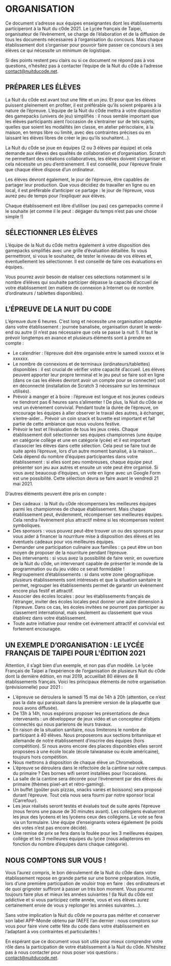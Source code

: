 # ORGANISATION

Ce document s’adresse aux équipes enseignantes dont les établissements participeront à la Nuit du c0de 2021. Le Lycée français de Taipei, organisateur de l’évènement, se charge de l’élaboration et de la diffusion de tous les documents nécessaires à l’organisation du concours. Mais chaque établissement doit s’organiser pour pouvoir faire passer ce concours à ses élèves ce qui nécessite un minimum de logistique.

Si des points restent peu clairs ou si ce document ne répond pas à vos questions, n’hésitez pas à contacter l’équipe de la Nuit du c0de à l’adresse contact@nuitducode.net.

## PRÉPARER LES ÉLÈVES
La Nuit du c0de est avant tout une fête et un jeu. Et pour que les élèves puissent pleinement en profiter, il est préférable qu’ils soient préparés à la nature de l’épreuve. L’équipe de la Nuit du c0de mettra à votre disposition des gamepacks (univers de jeu) simplifiés : il nous semble important que les élèves participants aient l’occasion de s’entrainer sur de tels sujets, quelles que soient les modalités (en classe, en atelier périscolaire, à la maison, en temps libre ou limité, avec des contraintes précises ou en laissant les élèves libres de créer le jeu qu’ils souhaitent…).

La Nuit du c0de se joue en équipes (2 ou 3 élèves par équipe) et cela demande aux élèves des qualités de collaboration et d’organisation. Scratch ne permettant des créations collaboratives, les élèves doivent s’organiser et cela nécessite un peu d’entrainement. Il est conseillé, pour l’épreuve finale que chaque élève dispose d’un ordinateur.

Les élèves devront également, le jour de l’épreuve, être capables de partager leur production. Que vous décidiez de travailler en ligne ou en local, il est préférable d’anticiper ce partage : le jour de l’épreuve, vous aurez peu de temps pour l’expliquer aux élèves.

Chaque établissement est libre d’utiliser (ou pas) ces gamepacks comme il le souhaite (et comme il le peut : dégager du temps n’est pas une chose simple !)

## SÉLECTIONNER LES ÉLÈVES
L’équipe de la Nuit du c0de mettra également à votre disposition des gamepacks simplifiés avec une grille d’évaluation détaillée. Ils vous permettront, si vous le souhaitez, de tester le niveau de vos élèves et, éventuellement les sélectionner. Il est conseillé de faire ces évaluations en équipes.

Vous pourrez avoir besoin de réaliser ces sélections notamment si le nombre d’élèves qui souhaite participer dépasse la capacité d’accueil de votre établissement (en matière de connexion à Internet ou de nombre d’ordinateurs / tablettes disponibles).

## L’ÉPREUVE DE LA NUIT DU C0DE
L’épreuve dure 6 heures. C’est long et nécessite une organisation adaptée dans votre établissement : journée banalisée, organisation durant le week-end ou autre (il n’est pas nécessaire que cela se passe la nuit !). Il faut le prévoir longtemps en avance et plusieurs éléments sont à prendre en compte :
* Le calendrier : l’épreuve doit être organisée entre le samedi xxxxxx et le xxxxxx.
* Le nombre de connexions et de terminaux (ordinateurs/tablettes) disponibles : il est crucial de vérifier votre capacité d’accueil. Les élèves peuvent apporter leur propre terminal et le jeu peut se faire soit en ligne (dans ce cas les élèves devront avoir un compte pour se connecter) soit en déconnecté (installation de Scratch 3 nécessaire sur les terminaux utilisés).
* Prévoir à manger et à boire : l’épreuve est longue et nos jeunes codeurs ne tiendront pas 6 heures sans s’alimenter ! De plus, la Nuit du c0de se veut un évènement convivial. Pendant toute la durée de l’épreuve, on encourage les équipes à aller observer le travail des autres, à échanger, s’entre-aider... Prévoir un coin snack et buvette est important et fait partie de cette ambiance que nous voulons festive.
* Prévoir le test et l’évaluation de tous les jeux créés. Chaque établissement doit sélectionner ses équipes championnes (une équipe en catégorie collège et une en catégorie lycée) et il est important d’associer les élèves dans cette sélection. Cela peut se faire tout de suite après l’épreuve, lors d’un autre moment banalisé, à la maison… Cela dépend du nombre d’équipes participantes dans votre établissement : si elles sont peu nombreuses, chaque équipe peut présenter son jeu aux autres et ensuite un vote peut être organisé. Si vous avez beaucoup d’équipes, un vote en ligne avec un Google Form est une possibilité. Cette sélection devra se faire avant le vendredi 21 mai 2021.

D’autres éléments peuvent être pris en compte :
* Des cadeaux : la Nuit du c0de récompensera les meilleures équipes parmi les championnes de chaque établissement. Mais chaque établissement peut, évidemment, récompenser ses meilleures équipes. Cela rendra l’évènement plus attractif même si les récompenses restent symboliques.
* Des sponsors : vous pouvez peut-être trouver un ou des sponsors pour vous aider à financer la nourriture mise à disposition des élèves et les éventuels cadeaux pour vos meilleures équipes.
* Demander une participation culinaire aux familles : ça peut être un bon moyen de proposer de la nourriture pendant l’épreuve.
* Des intervenants : si vous avez la possibilité de faire venir, en ouverture de la Nuit du c0de, un intervenant capable de présenter le monde de la programmation ou du jeu vidéo ce serait formidable !
* Regroupement d’établissements : si dans votre zone géographique plusieurs établissements sont intéressés et que la situation sanitaire le permet, regrouper les établissements permet de garantir un évènement encore plus festif et attractif.
* Associer des écoles locales : pour les établissements français de l’étranger, inviter des écoles locales peut donner une autre dimension à l’épreuve. Dans ce cas, les écoles invitées ne pourront pas participer au classement international, mais seulement au classement que vous établirez dans votre établissement.
* Toute autre initiative pour rendre cet évènement attractif et convivial est fortement encouragée.

## UN EXEMPLE D’ORGANISATION : LE LYCÉE FRANÇAIS DE TAIPEI POUR L'ÉDITION 2021
Attention, il s’agit bien d’un exemple, et non pas d’un modèle. Le lycée Français de Taipei a l’expérience de l’organisation de plusieurs Nuit du c0de dont la dernière édition, en mai 2019, accueillait 80 élèves de 8 établissements français. Voici les principaux éléments de notre organisation (prévisionnelle) pour 2021 :

* L’épreuve se déroulera le samedi 15 mai de 14h à 20h (attention, ce n’est pas la date qui paraissait dans la première version de la plaquette que nous avons diffusée).
* De 13h à 14h, nous espérons proposer les présentations de deux intervenants : un développeur de jeux vidéo et un concepteur d’objets connectés qui nous parlerons de leurs travaux.
* En raison de la situation sanitaire, nous limiterons le nombre de participant à 40 élèves. Nous proposerons aux sections britannique et allemande de notre établissement d’inscrire des équipes (hors compétition). Si nous avons encore des places disponibles elles seront proposées à une école locale (école taïwanaise ou école américaine), toujours hors compétition.
* Nous mettrons à disposition de chaque élève un Chromebook.
* L’épreuve se déroulera dans le réfectoire de la cantine sur notre campus du primaire ? Des bornes wifi seront installées pour l’occasions.
* La salle de la cantine sera décorée pour l’évènement par des élèves du primaire (thèmes pixel-art et rétro-gaming).
* Un buffet (goûter puis pizzas, snacks variés et boissons) sera proposé durant l’épreuve. Tout cela nous sera fourni par notre sponsor local (Carrefour).
* Les jeux réalisés seront testés et évalués tout de suite après l’épreuve (nous ferons une pause de 30 minutes avant). Les collégiens évalueront les jeux des lycéens et les lycéens ceux des collégiens. Le vote se fera via un formulaire. Une équipe d’enseignants votera également (le poids des votes n’est pas encore décidé).
* Une remise de prix se fera dans la foulée pour les 3 meilleures équipes collège et les 3 meilleures équipes du lycée (nous adapterons en fonction du nombre d’équipes dans chaque catégorie).

## NOUS COMPTONS SUR VOUS !
Vous l’aurez compris, le bon déroulement de la Nuit du c0de dans votre établissement repose en grande partie sur une bonne préparation. Inutile, lors d’une première participation de vouloir trop en faire : des ordinateurs et de quoi grignoter suffiront à passer un très bon moment. Vous pourrez toujours faire plus et mieux les années suivantes ! (la Nuit du c0de est addictive et si vous participez cette année, vous et vos élèves aurez certainement envie de vous y replonger les années suivantes…).

Sans votre implication la Nuit du c0de ne pourra pas mériter et conserver son label APP-Monde obtenu par l’AEFE l’an dernier : nous comptons sur vous pour faire vivre cette fête du code dans votre établissement en l’adaptant à vos contraintes et particularités !

En espérant que ce document vous soit utile pour mieux comprendre votre rôle dans la participation de votre établissement à la Nuit du c0de. N’hésitez pas à nous contacter pour nous poser vos questions : contact@nuitducode.net.
